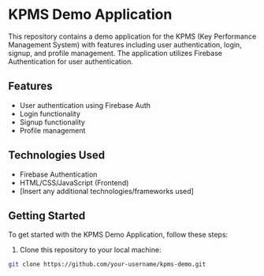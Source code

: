 # KPMS Demo Application

This repository contains a demo application for the KPMS (Key Performance Management System) with features including user authentication, login, signup, and profile management. The application utilizes Firebase Authentication for user authentication.

## Features

- User authentication using Firebase Auth
- Login functionality
- Signup functionality
- Profile management

## Technologies Used

- Firebase Authentication
- HTML/CSS/JavaScript (Frontend)
- [Insert any additional technologies/frameworks used]

## Getting Started

To get started with the KPMS Demo Application, follow these steps:

1. Clone this repository to your local machine:

```bash
git clone https://github.com/your-username/kpms-demo.git
